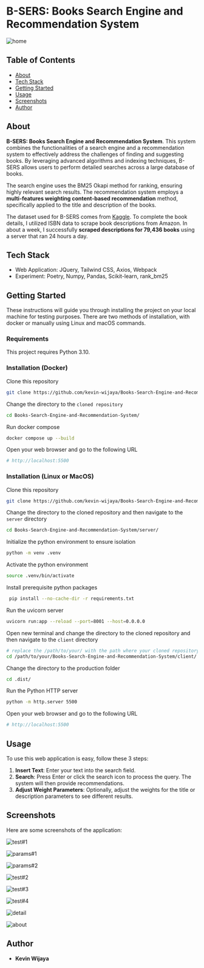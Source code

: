 # B-SERS: Books Search Engine and Recommendation System
![home](https://raw.githubusercontent.com/kevin-wijaya/resources/main/images/books-search-engine-and-recommendation-system/home.png)

## Table of Contents
+ [About](#about)
+ [Tech Stack](#techstack)
+ [Getting Started](#getting_started)
+ [Usage](#usage)
+ [Screenshots](#screenshots)
+ [Author](#author)

## About <a name = "about"></a>

<b>B-SERS: Books Search Engine and Recommendation System</b>. This system combines the functionalities of a search engine and a recommendation system to effectively address the challenges of finding and suggesting books. By leveraging advanced algorithms and indexing techniques, B-SERS allows users to perform detailed searches across a large database of books.

The search engine uses the BM25 Okapi method for ranking, ensuring highly relevant search results. The recommendation system employs a <b>multi-features weighting content-based recommendation</b> method, specifically applied to the title and description of the books.

The dataset used for B-SERS comes from <a href="https://www.kaggle.com/datasets/arashnic/book-recommendation-dataset" target="_blank">Kaggle</a>. To complete the book details, I utilized ISBN data to scrape book descriptions from Amazon. In about a week, I successfully <b>scraped descriptions for 79,436 books</b> using a server that ran 24 hours a day.

## Tech Stack <a name = "techstack"></a>

- Web Application: JQuery, Tailwind CSS, Axios, Webpack
- Experiment: Poetry, Numpy, Pandas, Scikit-learn, rank_bm25

## Getting Started <a name = "getting_started"></a>

These instructions will guide you through installing the project on your local machine for testing purposes. There are two methods of installation, with docker or manually using Linux and macOS commands.

### Requirements

This project requires Python 3.10.


### Installation (Docker)

Clone this repository
``` sh
git clone https://github.com/kevin-wijaya/Books-Search-Engine-and-Recommendation-System.git
```

Change the directory to the `cloned repository`
``` sh
cd Books-Search-Engine-and-Recommendation-System/
```

Run docker compose
``` sh
docker compose up --build
```

Open your web browser and go to the following URL
``` python
# http://localhost:5500
```

### Installation (Linux or MacOS)

Clone this repository
``` sh
git clone https://github.com/kevin-wijaya/Books-Search-Engine-and-Recommendation-System.git
```

Change the directory to the cloned repository and then navigate to the `server` directory
``` sh
cd Books-Search-Engine-and-Recommendation-System/server/
```

Initialize the python environment to ensure isolation
``` sh
python -m venv .venv
```

Activate the python environment
``` sh
source .venv/bin/activate
```

Install prerequisite python packages
``` sh
 pip install --no-cache-dir -r requirements.txt
```

Run the uvicorn server
``` sh
uvicorn run:app --reload --port=8001 --host=0.0.0.0
```

Open new terminal and change the directory to the cloned repository and then navigate to the `client` directory
``` sh
# replace the /path/to/your/ with the path where your cloned repository is located
cd /path/to/your/Books-Search-Engine-and-Recommendation-System/client/
```

Change the directory to the production folder
``` sh
cd .dist/
```

Run the Python HTTP server
``` sh
python -m http.server 5500
```

Open your web browser and go to the following URL
``` python
# http://localhost:5500
```

## Usage <a name = "usage"></a>

To use this web application is easy, follow these 3 steps:

1. **Insert Text**: Enter your text into the search field.
2. **Search**: Press Enter or click the search icon to process the query. The system will then provide recommendations.
3. **Adjust Weight Parameters**: Optionally, adjust the weights for the title or description parameters to see different results.

## Screenshots <a name = "screenshots"></a>

Here are some screenshots of the application:

![test#1](https://raw.githubusercontent.com/kevin-wijaya/resources/main/images/books-search-engine-and-recommendation-system/test%20%231.png)

![params#1](https://raw.githubusercontent.com/kevin-wijaya/resources/main/images/books-search-engine-and-recommendation-system/params%20%231.png)

![params#2](https://raw.githubusercontent.com/kevin-wijaya/resources/main/images/books-search-engine-and-recommendation-system/params%20%232.png)

![test#2](https://raw.githubusercontent.com/kevin-wijaya/resources/main/images/books-search-engine-and-recommendation-system/test%20%232.png)

![test#3](https://raw.githubusercontent.com/kevin-wijaya/resources/main/images/books-search-engine-and-recommendation-system/test%20%233.png)

![test#4](https://raw.githubusercontent.com/kevin-wijaya/resources/main/images/books-search-engine-and-recommendation-system/test%20%234.png)

![detail](https://raw.githubusercontent.com/kevin-wijaya/resources/main/images/books-search-engine-and-recommendation-system/detail.png)

![about](https://raw.githubusercontent.com/kevin-wijaya/resources/main/images/books-search-engine-and-recommendation-system/about.png)

## Author <a name = "author"></a>
- **Kevin Wijaya** 